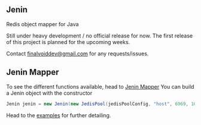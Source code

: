 ## Jenin

Redis object mapper for Java

Still under heavy development / no official release for now. The first release of this project is planned for the upcoming weeks. 

Contact finalvoiddev@gmail.com for any requests/issues.

## Jenin Mapper

To see the different functions available, head to [Jenin Mapper](https://github.com/FinalVoid/Jenin/blob/master/src/main/java/net/charles/mapper/JeninMapper.java)
You can build a Jenin object with the constructor

```java
Jenin jenin = new Jenin(new JedisPool(jedisPoolConfig, "host", 6969, 1000, "pwd"));
```
Head to the [examples](https://github.com/FinalVoid/Jenin/tree/master/src/test/java) for further detailing. 
